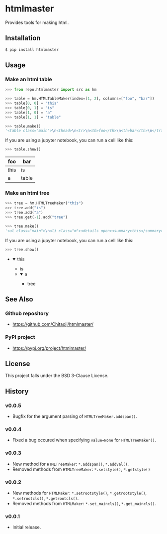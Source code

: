 # htmlmaster
Provides tools for making html.

## Installation
```sh
$ pip install htmlmaster
```


## Usage
### Make an html table

```py
>>> from repo.htmlmaster import src as hm

>>> table = hm.HTMLTableMaker(index=[1, 2], columns=["foo", "bar"])
>>> table[0, 0] = "this"
>>> table[0, 1] = "is"
>>> table[1, 0] = "a"
>>> table[1, 1] = "table"

>>> table.make()
'<table class="main">\n<thead>\n<tr>\n<th>foo</th>\n<th>bar</th>\n</tr>\n</thead>\n<tbody>\n<tr>\n<td>this</td>\n<td>is</td>\n</tr>\n<tr>\n<td>a</td>\n<td>table</td>\n</tr>\n</tbody>\n</table>'
```

If you are using a jupyter notebook, you can run a cell like this:

```py
>>> table.show()
```
<table class="main">
<thead>
<tr>
<th>foo</th>
<th>bar</th>
</tr>
</thead>
<tbody>
<tr>
<td>this</td>
<td>is</td>
</tr>
<tr>
<td>a</td>
<td>table</td>
</tr>
</tbody>
</table>


### Make an html tree

```py
>>> tree = hm.HTMLTreeMaker("this")
>>> tree.add("is")
>>> tree.add("a")
>>> tree.get(-1).add("tree")

>>> tree.make()
'<ul class="main">\n<li class="m"><details open><summary>this</summary>\n<ul class="m">\n<li class="m"><span>is</span></li>\n<li class="m"><details open><summary>a</summary>\n<ul class="m">\n<li class="m"><span>tree</span></li>\n</ul>\n</details></li>\n</ul>\n</details></li>\n</ul>'
```

If you are using a jupyter notebook, you can run a cell like this:

```py
>>> tree.show()
```
<ul class="main">
<li class="m"><details open><summary>this</summary>
<ul class="m">
<li class="m"><span>is</span></li>
<li class="m"><details open><summary>a</summary>
<ul class="m">
<li class="m"><span>tree</span></li>
</ul>
</details></li>
</ul>
</details></li>
</ul>

## See Also
### Github repository
* https://github.com/Chitaoji/htmlmaster/

### PyPI project
* https://pypi.org/project/htmlmaster/

## License
This project falls under the BSD 3-Clause License.

## History
### v0.0.5
* Bugfix for the argument parsing of `HTMLTreeMaker.addspan()`.

### v0.0.4
* Fixed a bug occured when specifying `value=None` for `HTMLTreeMaker()`.

### v0.0.3
* New method for `HTMLTreeMaker`: `*.addspan()`, `*.addval()`.
* Removed methods from `HTMLTreeMaker`: `*.setstyle()`, `*.getstyle()`


### v0.0.2
* New methods for `HTMLMaker`: `*.setrootstyle()`, `*.getrootstyle()`, `*.setrootcls()`, `*.getrootcls()`.
* Removed methods from `HTMLMaker`: `*.set_maincls()`, `*.get_maincls()`.

### v0.0.1
* Initial release.